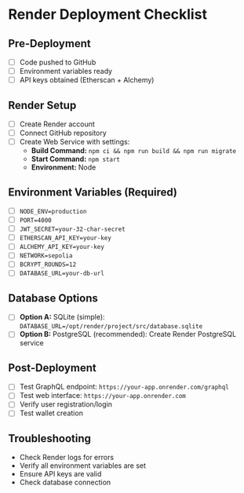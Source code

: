# Render Deployment Checklist

## Pre-Deployment
- [ ] Code pushed to GitHub
- [ ] Environment variables ready
- [ ] API keys obtained (Etherscan + Alchemy)

## Render Setup
- [ ] Create Render account
- [ ] Connect GitHub repository
- [ ] Create Web Service with settings:
  - **Build Command:** `npm ci && npm run build && npm run migrate`
  - **Start Command:** `npm start`
  - **Environment:** Node

## Environment Variables (Required)
- [ ] `NODE_ENV=production`
- [ ] `PORT=4000`
- [ ] `JWT_SECRET=your-32-char-secret`
- [ ] `ETHERSCAN_API_KEY=your-key`
- [ ] `ALCHEMY_API_KEY=your-key`
- [ ] `NETWORK=sepolia`
- [ ] `BCRYPT_ROUNDS=12`
- [ ] `DATABASE_URL=your-db-url`

## Database Options
- [ ] **Option A:** SQLite (simple): `DATABASE_URL=/opt/render/project/src/database.sqlite`
- [ ] **Option B:** PostgreSQL (recommended): Create Render PostgreSQL service

## Post-Deployment
- [ ] Test GraphQL endpoint: `https://your-app.onrender.com/graphql`
- [ ] Test web interface: `https://your-app.onrender.com`
- [ ] Verify user registration/login
- [ ] Test wallet creation

## Troubleshooting
- Check Render logs for errors
- Verify all environment variables are set
- Ensure API keys are valid
- Check database connection